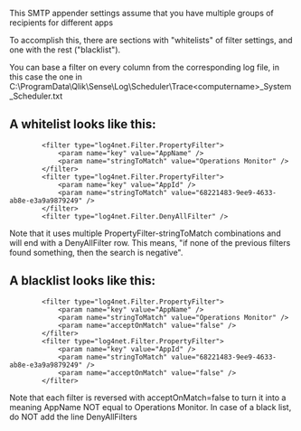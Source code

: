This SMTP appender settings assume that you have multiple groups of recipients for different apps

To accomplish this, there are sections with "whitelists" of filter settings, and one with
the rest ("blacklist"). 

You can base a filter on every column from the corresponding log file, in this case the one in
C:\ProgramData\Qlik\Sense\Log\Scheduler\Trace\<computername>_System_Scheduler.txt

## A whitelist looks like this:
```
		<filter type="log4net.Filter.PropertyFilter">
			<param name="key" value="AppName" />
			<param name="stringToMatch" value="Operations Monitor" />
		</filter>
		<filter type="log4net.Filter.PropertyFilter"> 
			<param name="key" value="AppId" /> 
			<param name="stringToMatch" value="68221483-9ee9-4633-ab8e-e3a9a9879249" /> 
		</filter> 
		<filter type="log4net.Filter.DenyAllFilter" />  
```
Note that it uses multiple PropertyFilter-stringToMatch combinations and will end with a
DenyAllFilter row. This means, "if none of the previous filters found something, then
the search is negative".

## A blacklist looks like this:
```
		<filter type="log4net.Filter.PropertyFilter">
			<param name="key" value="AppName" />
			<param name="stringToMatch" value="Operations Monitor" />
			<param name="acceptOnMatch" value="false" />
		</filter>
		<filter type="log4net.Filter.PropertyFilter">
			<param name="key" value="AppId" />
			<param name="stringToMatch" value="68221483-9ee9-4633-ab8e-e3a9a9879249" />
			<param name="acceptOnMatch" value="false" />
		</filter>
```
Note that each filter is reversed with acceptOnMatch=false to turn it into a meaning
AppName NOT equal to Operations Monitor. In case of a black list, do NOT add the 
line DenyAllFilters 
